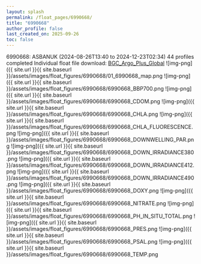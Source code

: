 ```yaml
---
layout: splash
permalink: /float_pages/6990668/
title: "6990668"
author_profile: false
last_created_on: 2025-09-26
toc: false
---
```

 
6990668: ASBANUK (2024-08-26T13:40 to 2024-12-23T02:34)
44 profiles completed
Individual float file download: [BGC_Argo_Plus_Global](https://ftp.soest.hawaii.edu/bgc_argo_plus/Individual_Floats/outliers_removed/6990668_Sprof_processed.nc)
![img-png]({{ site.url }}{{ site.baseurl }}/assets/images/float_figures/6990668/01_6990668_map.png
![img-png]({{ site.url }}{{ site.baseurl }}/assets/images/float_figures/6990668/6990668_BBP700.png
![img-png]({{ site.url }}{{ site.baseurl }}/assets/images/float_figures/6990668/6990668_CDOM.png
![img-png]({{ site.url }}{{ site.baseurl }}/assets/images/float_figures/6990668/6990668_CHLA.png
![img-png]({{ site.url }}{{ site.baseurl }}/assets/images/float_figures/6990668/6990668_CHLA_FLUORESCENCE.png
![img-png]({{ site.url }}{{ site.baseurl }}/assets/images/float_figures/6990668/6990668_DOWNWELLING_PAR.png
![img-png]({{ site.url }}{{ site.baseurl }}/assets/images/float_figures/6990668/6990668_DOWN_IRRADIANCE380.png
![img-png]({{ site.url }}{{ site.baseurl }}/assets/images/float_figures/6990668/6990668_DOWN_IRRADIANCE412.png
![img-png]({{ site.url }}{{ site.baseurl }}/assets/images/float_figures/6990668/6990668_DOWN_IRRADIANCE490.png
![img-png]({{ site.url }}{{ site.baseurl }}/assets/images/float_figures/6990668/6990668_DOXY.png
![img-png]({{ site.url }}{{ site.baseurl }}/assets/images/float_figures/6990668/6990668_NITRATE.png
![img-png]({{ site.url }}{{ site.baseurl }}/assets/images/float_figures/6990668/6990668_PH_IN_SITU_TOTAL.png
![img-png]({{ site.url }}{{ site.baseurl }}/assets/images/float_figures/6990668/6990668_PRES.png
![img-png]({{ site.url }}{{ site.baseurl }}/assets/images/float_figures/6990668/6990668_PSAL.png
![img-png]({{ site.url }}{{ site.baseurl }}/assets/images/float_figures/6990668/6990668_TEMP.png
